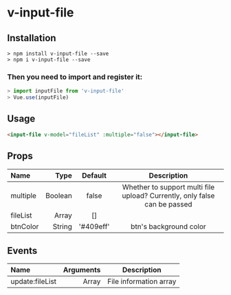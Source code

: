 # v-input-file

## Installation
```shell
> npm install v-input-file --save
> npm i v-input-file --save
```

### Then you need to import and register it:
```javascript
> import inputFile from 'v-input-file'
> Vue.use(inputFile)
```

## Usage
```html
<input-file v-model="fileList" :multiple="false"></input-file>
```

## Props

| Name | Type | Default | Description |
| :-----| ----: | :----: | :--------: |
| multiple | Boolean | false | Whether to support multi file upload? Currently, only false can be passed |
| fileList | Array | [] |
| btnColor | String | '#409eff' | btn's background color |


## Events

| Name | Arguments | Description |
| :-----| ----: | :----: |
| update:fileList | Array | File information array |
